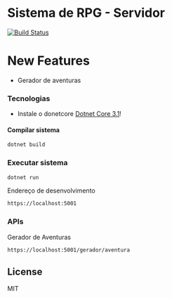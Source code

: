 # Sistema de RPG - Servidor
[![Build Status](https://travis-ci.org/joemccann/dillinger.svg?branch=master)](https://travis-ci.org/joemccann/dillinger)

# New Features

  - Gerador de aventuras
  
### Tecnologias

* Instale o donetcore [Dotnet Core 3.1]!

#### Compilar sistema

```sh
dotnet build
```
### Executar sistema
```sh
dotnet run
```
Endereço de desenvolvimento
```sh
https://localhost:5001
```

### APIs

Gerador de Aventuras

```sh
https://localhost:5001/gerador/aventura
```

License
----

MIT

[//]: # (Links)

[Dotnet Core 3.1]: <https://dotnet.microsoft.com/download/dotnet-core/3.1>
